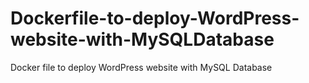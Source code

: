 # Dockerfile-to-deploy-WordPress-website-with-MySQLDatabase
Docker file to deploy WordPress website with MySQL Database
